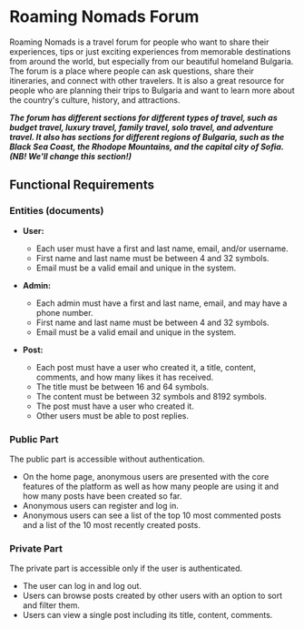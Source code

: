 # Roaming Nomads Forum

Roaming Nomads is a travel forum for people who want to share their experiences, tips or just exciting experiences from memorable destinations from around the world, but especially from our beautiful homeland Bulgaria. 
The forum is a place where people can ask questions, share their itineraries, and connect with other travelers. It is also a great resource for people who are planning their trips to Bulgaria and want to learn more about the country's culture, history, and attractions.  

***The forum has different sections for different types of travel, such as budget travel, luxury travel, family travel, solo travel, and adventure travel. It also has sections for different regions of Bulgaria, such as the Black Sea Coast, the Rhodope Mountains, and the capital city of Sofia.(NB! We'll change this section!)***


## Functional Requirements

### Entities (documents)

- **User:**
  - Each user must have a first and last name, email, and/or username.
  - First name and last name must be between 4 and 32 symbols.
  - Email must be a valid email and unique in the system.

- **Admin:**
  - Each admin must have a first and last name, email, and may have a phone number.
  - First name and last name must be between 4 and 32 symbols.
  - Email must be a valid email and unique in the system.

- **Post:**
  - Each post must have a user who created it, a title, content, comments, and how many likes it has received.
  - The title must be between 16 and 64 symbols.
  - The content must be between 32 symbols and 8192 symbols.
  - The post must have a user who created it.
  - Other users must be able to post replies.

### Public Part

The public part is accessible without authentication.

- On the home page, anonymous users are presented with the core features of the platform as well as how many people are using it and how many posts have been created so far.
- Anonymous users can register and log in.
- Anonymous users can see a list of the top 10 most commented posts and a list of the 10 most recently created posts.

### Private Part

The private part is accessible only if the user is authenticated.

- The user can log in and log out.
- Users can browse posts created by other users with an option to sort and filter them.
- Users can view a single post including its title, content, comments.



